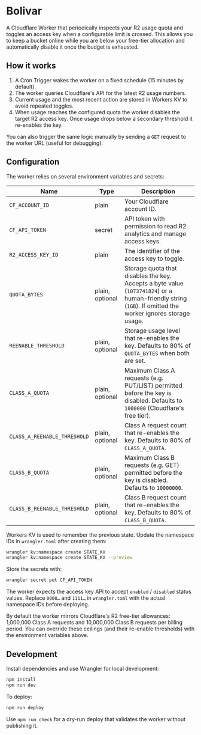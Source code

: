 # Bolivar

A Cloudflare Worker that periodically inspects your R2 usage quota and toggles an
access key when a configurable limit is crossed. This allows you to keep a
bucket online while you are below your free-tier allocation and automatically
disable it once the budget is exhausted.

## How it works

1. A Cron Trigger wakes the worker on a fixed schedule (15 minutes by default).
2. The worker queries Cloudflare's API for the latest R2 usage numbers.
3. Current usage and the most recent action are stored in Workers KV to avoid
   repeated toggles.
4. When usage reaches the configured quota the worker disables the target R2
   access key. Once usage drops below a secondary threshold it re-enables the
   key.

You can also trigger the same logic manually by sending a `GET` request to the
worker URL (useful for debugging).

## Configuration

The worker relies on several environment variables and secrets:

| Name | Type | Description |
| ---- | ---- | ----------- |
| `CF_ACCOUNT_ID` | plain | Your Cloudflare account ID. |
| `CF_API_TOKEN` | secret | API token with permission to read R2 analytics and manage access keys. |
| `R2_ACCESS_KEY_ID` | plain | The identifier of the access key to toggle. |
| `QUOTA_BYTES` | plain, optional | Storage quota that disables the key. Accepts a byte value (`1073741824`) or a human-friendly string (`1GB`). If omitted the worker ignores storage usage. |
| `REENABLE_THRESHOLD` | plain, optional | Storage usage level that re-enables the key. Defaults to 80% of `QUOTA_BYTES` when both are set. |
| `CLASS_A_QUOTA` | plain, optional | Maximum Class A requests (e.g. PUT/LIST) permitted before the key is disabled. Defaults to `1000000` (Cloudflare's free tier). |
| `CLASS_A_REENABLE_THRESHOLD` | plain, optional | Class A request count that re-enables the key. Defaults to 80% of `CLASS_A_QUOTA`. |
| `CLASS_B_QUOTA` | plain, optional | Maximum Class B requests (e.g. GET) permitted before the key is disabled. Defaults to `10000000`. |
| `CLASS_B_REENABLE_THRESHOLD` | plain, optional | Class B request count that re-enables the key. Defaults to 80% of `CLASS_B_QUOTA`. |

Workers KV is used to remember the previous state. Update the namespace IDs in
`wrangler.toml` after creating them:

```bash
wrangler kv:namespace create STATE_KV
wrangler kv:namespace create STATE_KV --preview
```

Store the secrets with:

```bash
wrangler secret put CF_API_TOKEN
```

The worker expects the access key API to accept `enabled` / `disabled` status
values. Replace `0000…` and `1111…` in `wrangler.toml` with the actual
namespace IDs before deploying.

By default the worker mirrors Cloudflare's R2 free-tier allowances: 1,000,000
Class A requests and 10,000,000 Class B requests per billing period. You can
override these ceilings (and their re-enable thresholds) with the environment
variables above.

## Development

Install dependencies and use Wrangler for local development:

```bash
npm install
npm run dev
```

To deploy:

```bash
npm run deploy
```

Use `npm run check` for a dry-run deploy that validates the worker without
publishing it.

